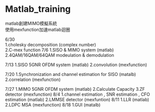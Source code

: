 # Matlab_training
matlab創建MIMO模擬系統  
使用mexfunction加速matlab迴圈  

6/30  
  1.cholesky decomposition (complex number)  
  2.C-mex function
7/6
  1.SISO & MIMO system (matlab)
  2.4QAM/16QAM/64QAM modeulation & demodulation
  
7/13
  1.SISO 5GNR OFDM system (matlab)
  2.convolution (mexfunction)

7/20
  1.Synchronization and channel estimation for SISO (matalb)
  2.correlation (mexfunction)

7/27
  1.MIMO 5GNR OFDM system (matlab)
  2.Calculate Capacity 
  3.ZF detector (mexfunction)
8/4
  1.channel estimation , SNR estimation , CFO estimation (matlab)
  2.LMMSE detector (mexfuntion)
8/11
  1.LLR (matlab)
  2.LDPC MSA (mexfunction)
8/18
1.GUI (matalb)
